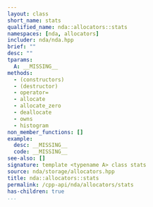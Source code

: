 ```yaml
---
layout: class
short_name: stats
qualified_name: nda::allocators::stats
namespaces: [nda, allocators]
includer: nda/nda.hpp
brief: ""
desc: ""
tparams:
  A: __MISSING__
methods:
  - (constructors)
  - (destructor)
  - operator=
  - allocate
  - allocate_zero
  - deallocate
  - owns
  - histogram
non_member_functions: []
example:
  desc: __MISSING__
  code: __MISSING__
see-also: []
signature: template <typename A> class stats
source: nda/storage/allocators.hpp
title: nda::allocators::stats
permalink: /cpp-api/nda/allocators/stats
has-children: true
...
```


